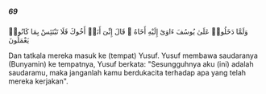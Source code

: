 ##### 69

<span class="ayah">وَلَمَّا دَخَلُوا۟ عَلَىٰ يُوسُفَ ءَاوَىٰٓ إِلَيْهِ أَخَاهُ ۖ قَالَ إِنِّىٓ أَنَا۠ أَخُوكَ فَلَا تَبْتَئِسْ بِمَا كَانُوا۟ يَعْمَلُونَ</span>

<span class="ayah_translation">Dan tatkala mereka masuk ke (tempat) Yusuf. Yusuf membawa saudaranya (Bunyamin) ke tempatnya, Yusuf berkata: "Sesungguhnya aku (ini) adalah saudaramu, maka janganlah kamu berdukacita terhadap apa yang telah mereka kerjakan".</span>
